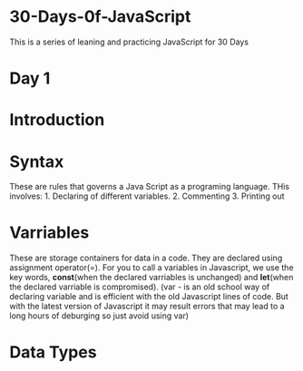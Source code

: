 # 30-Days-0f-JavaScript
This is a series of leaning and practicing JavaScript for 30 Days
# Day 1
  # Introduction
  
   # Syntax
  These are rules that governs a Java Script as a programing language. THis involves:
    1. Declaring of different variables.
    2. Commenting
    3. Printing out
  # Varriables
  These are storage containers for data in a code.  They are declared using assignment operator(=). For you to call a variables in Javascript, we use the key words, **const**(when the declared varriables is unchanged) and **let**(when the declared varriable is compromised). (var -  is an old school way of declaring variable and is efficient with the old Javascript lines of code. But with the latest version of Javascript it may result errors that may lead to a long hours of deburging so just avoid using var)
  # Data Types
